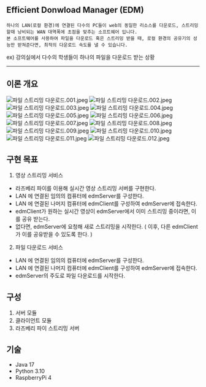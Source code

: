 ## Efficient Donwload Manager (EDM)
~~~ 
하나의 LAN(로컬 환경)에 연결된 다수의 PC들이 web의 동일한 리소스를 다운로드, 스트리밍 할때 낭비되는 WAN 대역폭에 초점을 맞추는 소프트웨어 입니다. 
본 소프트웨어를 사용하여 파일을 다운로드 혹은 스트리밍 받을 때, 로컬 환경의 공유기의 성능만 받쳐준다면, 최적의 다운로드 속도를 낼 수 있습니다.
~~~
ex) 강의실에서 다수의 학생들이 하나의 파일을 다운로드 받는 상황

---

## 이론 개요
![파일 스트리밍 다운로드.001.jpeg](..%2F..%2FDesktop%2F%EB%8C%80%ED%95%99%EC%9E%90%EB%A3%8C%2F4-1%2F%EB%9D%BC%EC%A6%88%EB%B2%A0%EB%A6%AC%20%ED%8C%8C%EC%9D%B4%2F%ED%94%84%EB%A1%9C%EC%A0%9D%ED%8A%B8%20%EC%9D%B4%EB%AF%B8%EC%A7%80%2F%ED%8C%8C%EC%9D%BC%20%EC%8A%A4%ED%8A%B8%EB%A6%AC%EB%B0%8D%20%EB%8B%A4%EC%9A%B4%EB%A1%9C%EB%93%9C%2F%ED%8C%8C%EC%9D%BC%20%EC%8A%A4%ED%8A%B8%EB%A6%AC%EB%B0%8D%20%EB%8B%A4%EC%9A%B4%EB%A1%9C%EB%93%9C.001.jpeg)
![파일 스트리밍 다운로드.002.jpeg](..%2F..%2FDesktop%2F%EB%8C%80%ED%95%99%EC%9E%90%EB%A3%8C%2F4-1%2F%EB%9D%BC%EC%A6%88%EB%B2%A0%EB%A6%AC%20%ED%8C%8C%EC%9D%B4%2F%ED%94%84%EB%A1%9C%EC%A0%9D%ED%8A%B8%20%EC%9D%B4%EB%AF%B8%EC%A7%80%2F%ED%8C%8C%EC%9D%BC%20%EC%8A%A4%ED%8A%B8%EB%A6%AC%EB%B0%8D%20%EB%8B%A4%EC%9A%B4%EB%A1%9C%EB%93%9C%2F%ED%8C%8C%EC%9D%BC%20%EC%8A%A4%ED%8A%B8%EB%A6%AC%EB%B0%8D%20%EB%8B%A4%EC%9A%B4%EB%A1%9C%EB%93%9C.002.jpeg)
![파일 스트리밍 다운로드.003.jpeg](..%2F..%2FDesktop%2F%EB%8C%80%ED%95%99%EC%9E%90%EB%A3%8C%2F4-1%2F%EB%9D%BC%EC%A6%88%EB%B2%A0%EB%A6%AC%20%ED%8C%8C%EC%9D%B4%2F%ED%94%84%EB%A1%9C%EC%A0%9D%ED%8A%B8%20%EC%9D%B4%EB%AF%B8%EC%A7%80%2F%ED%8C%8C%EC%9D%BC%20%EC%8A%A4%ED%8A%B8%EB%A6%AC%EB%B0%8D%20%EB%8B%A4%EC%9A%B4%EB%A1%9C%EB%93%9C%2F%ED%8C%8C%EC%9D%BC%20%EC%8A%A4%ED%8A%B8%EB%A6%AC%EB%B0%8D%20%EB%8B%A4%EC%9A%B4%EB%A1%9C%EB%93%9C.003.jpeg)
![파일 스트리밍 다운로드.004.jpeg](..%2F..%2FDesktop%2F%EB%8C%80%ED%95%99%EC%9E%90%EB%A3%8C%2F4-1%2F%EB%9D%BC%EC%A6%88%EB%B2%A0%EB%A6%AC%20%ED%8C%8C%EC%9D%B4%2F%ED%94%84%EB%A1%9C%EC%A0%9D%ED%8A%B8%20%EC%9D%B4%EB%AF%B8%EC%A7%80%2F%ED%8C%8C%EC%9D%BC%20%EC%8A%A4%ED%8A%B8%EB%A6%AC%EB%B0%8D%20%EB%8B%A4%EC%9A%B4%EB%A1%9C%EB%93%9C%2F%ED%8C%8C%EC%9D%BC%20%EC%8A%A4%ED%8A%B8%EB%A6%AC%EB%B0%8D%20%EB%8B%A4%EC%9A%B4%EB%A1%9C%EB%93%9C.004.jpeg)
![파일 스트리밍 다운로드.005.jpeg](..%2F..%2FDesktop%2F%EB%8C%80%ED%95%99%EC%9E%90%EB%A3%8C%2F4-1%2F%EB%9D%BC%EC%A6%88%EB%B2%A0%EB%A6%AC%20%ED%8C%8C%EC%9D%B4%2F%ED%94%84%EB%A1%9C%EC%A0%9D%ED%8A%B8%20%EC%9D%B4%EB%AF%B8%EC%A7%80%2F%ED%8C%8C%EC%9D%BC%20%EC%8A%A4%ED%8A%B8%EB%A6%AC%EB%B0%8D%20%EB%8B%A4%EC%9A%B4%EB%A1%9C%EB%93%9C%2F%ED%8C%8C%EC%9D%BC%20%EC%8A%A4%ED%8A%B8%EB%A6%AC%EB%B0%8D%20%EB%8B%A4%EC%9A%B4%EB%A1%9C%EB%93%9C.005.jpeg)
![파일 스트리밍 다운로드.006.jpeg](..%2F..%2FDesktop%2F%EB%8C%80%ED%95%99%EC%9E%90%EB%A3%8C%2F4-1%2F%EB%9D%BC%EC%A6%88%EB%B2%A0%EB%A6%AC%20%ED%8C%8C%EC%9D%B4%2F%ED%94%84%EB%A1%9C%EC%A0%9D%ED%8A%B8%20%EC%9D%B4%EB%AF%B8%EC%A7%80%2F%ED%8C%8C%EC%9D%BC%20%EC%8A%A4%ED%8A%B8%EB%A6%AC%EB%B0%8D%20%EB%8B%A4%EC%9A%B4%EB%A1%9C%EB%93%9C%2F%ED%8C%8C%EC%9D%BC%20%EC%8A%A4%ED%8A%B8%EB%A6%AC%EB%B0%8D%20%EB%8B%A4%EC%9A%B4%EB%A1%9C%EB%93%9C.006.jpeg)
![파일 스트리밍 다운로드.007.jpeg](..%2F..%2FDesktop%2F%EB%8C%80%ED%95%99%EC%9E%90%EB%A3%8C%2F4-1%2F%EB%9D%BC%EC%A6%88%EB%B2%A0%EB%A6%AC%20%ED%8C%8C%EC%9D%B4%2F%ED%94%84%EB%A1%9C%EC%A0%9D%ED%8A%B8%20%EC%9D%B4%EB%AF%B8%EC%A7%80%2F%ED%8C%8C%EC%9D%BC%20%EC%8A%A4%ED%8A%B8%EB%A6%AC%EB%B0%8D%20%EB%8B%A4%EC%9A%B4%EB%A1%9C%EB%93%9C%2F%ED%8C%8C%EC%9D%BC%20%EC%8A%A4%ED%8A%B8%EB%A6%AC%EB%B0%8D%20%EB%8B%A4%EC%9A%B4%EB%A1%9C%EB%93%9C.007.jpeg)
![파일 스트리밍 다운로드.008.jpeg](..%2F..%2FDesktop%2F%EB%8C%80%ED%95%99%EC%9E%90%EB%A3%8C%2F4-1%2F%EB%9D%BC%EC%A6%88%EB%B2%A0%EB%A6%AC%20%ED%8C%8C%EC%9D%B4%2F%ED%94%84%EB%A1%9C%EC%A0%9D%ED%8A%B8%20%EC%9D%B4%EB%AF%B8%EC%A7%80%2F%ED%8C%8C%EC%9D%BC%20%EC%8A%A4%ED%8A%B8%EB%A6%AC%EB%B0%8D%20%EB%8B%A4%EC%9A%B4%EB%A1%9C%EB%93%9C%2F%ED%8C%8C%EC%9D%BC%20%EC%8A%A4%ED%8A%B8%EB%A6%AC%EB%B0%8D%20%EB%8B%A4%EC%9A%B4%EB%A1%9C%EB%93%9C.008.jpeg)
![파일 스트리밍 다운로드.009.jpeg](..%2F..%2FDesktop%2F%EB%8C%80%ED%95%99%EC%9E%90%EB%A3%8C%2F4-1%2F%EB%9D%BC%EC%A6%88%EB%B2%A0%EB%A6%AC%20%ED%8C%8C%EC%9D%B4%2F%ED%94%84%EB%A1%9C%EC%A0%9D%ED%8A%B8%20%EC%9D%B4%EB%AF%B8%EC%A7%80%2F%ED%8C%8C%EC%9D%BC%20%EC%8A%A4%ED%8A%B8%EB%A6%AC%EB%B0%8D%20%EB%8B%A4%EC%9A%B4%EB%A1%9C%EB%93%9C%2F%ED%8C%8C%EC%9D%BC%20%EC%8A%A4%ED%8A%B8%EB%A6%AC%EB%B0%8D%20%EB%8B%A4%EC%9A%B4%EB%A1%9C%EB%93%9C.009.jpeg)
![파일 스트리밍 다운로드.010.jpeg](..%2F..%2FDesktop%2F%EB%8C%80%ED%95%99%EC%9E%90%EB%A3%8C%2F4-1%2F%EB%9D%BC%EC%A6%88%EB%B2%A0%EB%A6%AC%20%ED%8C%8C%EC%9D%B4%2F%ED%94%84%EB%A1%9C%EC%A0%9D%ED%8A%B8%20%EC%9D%B4%EB%AF%B8%EC%A7%80%2F%ED%8C%8C%EC%9D%BC%20%EC%8A%A4%ED%8A%B8%EB%A6%AC%EB%B0%8D%20%EB%8B%A4%EC%9A%B4%EB%A1%9C%EB%93%9C%2F%ED%8C%8C%EC%9D%BC%20%EC%8A%A4%ED%8A%B8%EB%A6%AC%EB%B0%8D%20%EB%8B%A4%EC%9A%B4%EB%A1%9C%EB%93%9C.010.jpeg)
![파일 스트리밍 다운로드.011.jpeg](..%2F..%2FDesktop%2F%EB%8C%80%ED%95%99%EC%9E%90%EB%A3%8C%2F4-1%2F%EB%9D%BC%EC%A6%88%EB%B2%A0%EB%A6%AC%20%ED%8C%8C%EC%9D%B4%2F%ED%94%84%EB%A1%9C%EC%A0%9D%ED%8A%B8%20%EC%9D%B4%EB%AF%B8%EC%A7%80%2F%ED%8C%8C%EC%9D%BC%20%EC%8A%A4%ED%8A%B8%EB%A6%AC%EB%B0%8D%20%EB%8B%A4%EC%9A%B4%EB%A1%9C%EB%93%9C%2F%ED%8C%8C%EC%9D%BC%20%EC%8A%A4%ED%8A%B8%EB%A6%AC%EB%B0%8D%20%EB%8B%A4%EC%9A%B4%EB%A1%9C%EB%93%9C.011.jpeg)
![파일 스트리밍 다운로드.012.jpeg](..%2F..%2FDesktop%2F%EB%8C%80%ED%95%99%EC%9E%90%EB%A3%8C%2F4-1%2F%EB%9D%BC%EC%A6%88%EB%B2%A0%EB%A6%AC%20%ED%8C%8C%EC%9D%B4%2F%ED%94%84%EB%A1%9C%EC%A0%9D%ED%8A%B8%20%EC%9D%B4%EB%AF%B8%EC%A7%80%2F%ED%8C%8C%EC%9D%BC%20%EC%8A%A4%ED%8A%B8%EB%A6%AC%EB%B0%8D%20%EB%8B%A4%EC%9A%B4%EB%A1%9C%EB%93%9C%2F%ED%8C%8C%EC%9D%BC%20%EC%8A%A4%ED%8A%B8%EB%A6%AC%EB%B0%8D%20%EB%8B%A4%EC%9A%B4%EB%A1%9C%EB%93%9C.012.jpeg)

## 구현 목표
1. 영상 스트리밍 서비스
- 라즈베리 파이를 이용해 실시간 영상 스트리밍 서버를 구현한다.
- LAN 에 연결된 임의의 컴퓨터에 edmServer를 구성한다.
- LAN 에 연결된 나머지 컴퓨터에 edmClient를 구성하여 edmServer에 접속한다.
- edmClient가 원하는 실시간 영상이 edmServer에서 이미 스트리밍 중이라면, 이를 공유 받는다.
- 없다면, edmServer에 요청해 새로 스트리밍을 시작한다. ( 이후, 다른 edmClient가 이를 공유받을 수 있도록 한다. )

2. 파일 다운로드 서비스
- LAN 에 연결된 임의의 컴퓨터에 edmServer를 구성한다.
- LAN 에 연결된 나머지 컴퓨터에 edmClient를 구성하여 edmServer에 접속한다.
- edmServer의 주도로 파일 다운로드를 시작한다.

## 구성
1. 서버 모듈
2. 클라이언트 모듈
3. 라즈베리 파이 스트리밍 서버

## 기술
- Java 17
- Python 3.10
- RaspberryPi 4